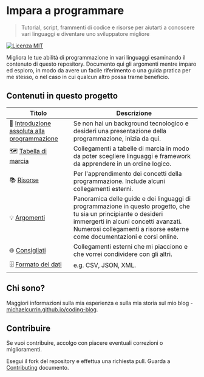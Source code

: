 # Impara a programmare
> Tutorial, script, frammenti di codice e risorse per aiutarti a conoscere vari linguaggi e diventare uno sviluppatore migliore

[![Licenza MIT](https://img.shields.io/badge/Licenza-MIT-blue.svg)](https://github.com/MichaelCurrin/learn-to-code/blob/master/README.md#license)

Migliora le tue abilità di programmazione in vari linguaggi esaminando il contenuto di questo repository. Documento qui gli argomenti mentre imparo ed esploro, in modo da avere un facile riferimento o una guida pratica per me stesso, o nel caso in cui qualcun altro possa trarne beneficio.

## Contenuti in questo progetto

| Titolo                                                            | Descrizione                                                                                                                                                                                                                            |
| ----------------------------------------------------------------- | -------------------------------------------------------------------------------------------------------------------------------------------------------------------------------------------------------------------------------------- |
| 🤷 [Introduzione assoluta alla programmazione](intro-to-coding.md) | Se non hai un background tecnologico e desideri una presentazione della programmazione, inizia da qui.                                                                                                                                 |
| 🗺️ [Tabella di marcia](roadmaps.md)                                | Collegamenti a tabelle di marcia in modo da poter scegliere linguaggi e framework da apprendere in un ordine logico.                                                                                                                   |
| 📚 [Risorse](resources.md)                                         | Per l'apprendimento dei concetti della programmazione. Include alcuni collegamenti esterni.                                                                                                                                            |
| 💡 [Argomenti](topics/README.md)                                   | Panoramica delle guide e dei linguaggi di programmazione in questo progetto, che tu sia un principiante o desideri immergerti in alcuni concetti avanzati. Numerosi collegamenti a risorse esterne come documentazioni e corsi online. |
| 🌐 [Consigliati](recommended.md)                                   | Collegamenti esterni che mi piacciono e che vorrei condividere con gli altri.                                                                                                                                                          |
| 🗄️ [Formato dei dati](data-formats.md)                             | e.g. CSV, JSON, XML.                                                                                                                                                                                                                   |

## Chi sono?

Maggiori informazioni sulla mia esperienza e sulla mia storia sul mio blog - [michaelcurrin.github.io/coding-blog](https://michaelcurrin.github.io/coding-blog/).


## Contribuire

Se vuoi contribuire, accolgo con piacere eventuali correzioni o miglioramenti.

Esegui il fork del repository e effettua una richiesta pull. Guarda a [Contributing](contributing.md) documento.
